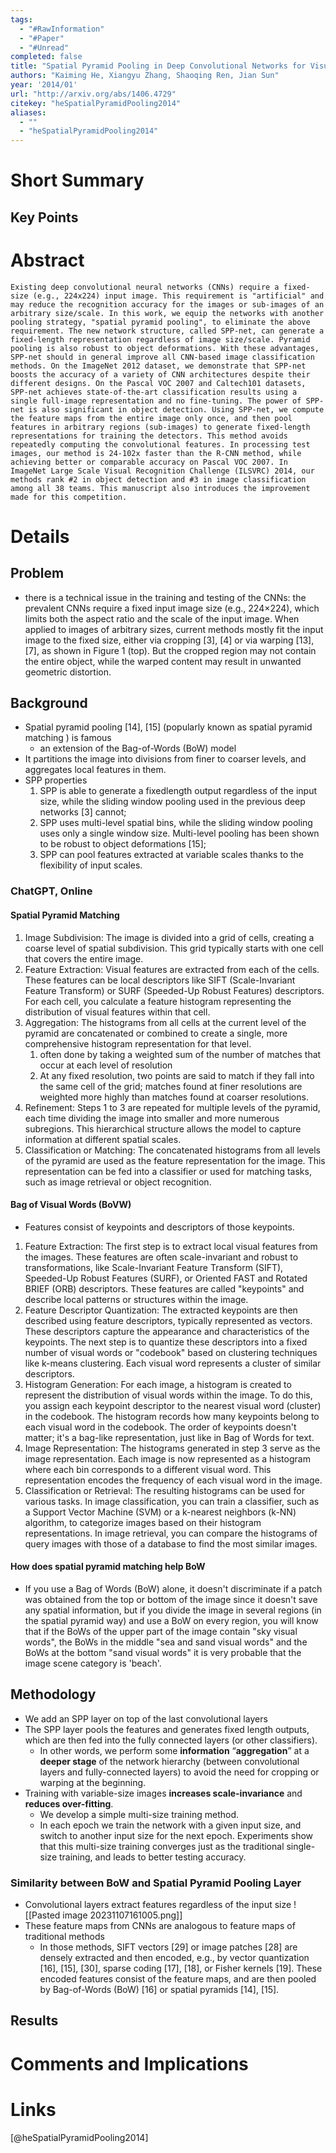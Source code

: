 ```yaml
---
tags:
  - "#RawInformation"
  - "#Paper"
  - "#Unread"
completed: false
title: "Spatial Pyramid Pooling in Deep Convolutional Networks for Visual Recognition"
authors: "Kaiming He, Xiangyu Zhang, Shaoqing Ren, Jian Sun"
year: '2014/01'
url: "http://arxiv.org/abs/1406.4729"
citekey: "heSpatialPyramidPooling2014"
aliases:
  - ""
  - "heSpatialPyramidPooling2014"
---
```


# Short Summary

## Key Points

# Abstract
```
Existing deep convolutional neural networks (CNNs) require a fixed-size (e.g., 224x224) input image. This requirement is "artificial" and may reduce the recognition accuracy for the images or sub-images of an arbitrary size/scale. In this work, we equip the networks with another pooling strategy, "spatial pyramid pooling", to eliminate the above requirement. The new network structure, called SPP-net, can generate a fixed-length representation regardless of image size/scale. Pyramid pooling is also robust to object deformations. With these advantages, SPP-net should in general improve all CNN-based image classification methods. On the ImageNet 2012 dataset, we demonstrate that SPP-net boosts the accuracy of a variety of CNN architectures despite their different designs. On the Pascal VOC 2007 and Caltech101 datasets, SPP-net achieves state-of-the-art classification results using a single full-image representation and no fine-tuning. The power of SPP-net is also significant in object detection. Using SPP-net, we compute the feature maps from the entire image only once, and then pool features in arbitrary regions (sub-images) to generate fixed-length representations for training the detectors. This method avoids repeatedly computing the convolutional features. In processing test images, our method is 24-102x faster than the R-CNN method, while achieving better or comparable accuracy on Pascal VOC 2007. In ImageNet Large Scale Visual Recognition Challenge (ILSVRC) 2014, our methods rank #2 in object detection and #3 in image classification among all 38 teams. This manuscript also introduces the improvement made for this competition.
```
# Details
## Problem
- there is a technical issue in the training and testing of the CNNs: the prevalent CNNs require a fixed input image size (e.g., 224×224), which limits both the aspect ratio and the scale of the input image. When applied to images of arbitrary sizes, current methods mostly fit the input image to the fixed size, either via cropping [3], [4] or via warping [13], [7], as shown in Figure 1 (top). But the cropped region may not contain the entire object, while the warped content may result in unwanted geometric distortion.

## Background
- Spatial pyramid pooling [14], [15] (popularly known as spatial pyramid matching ) is famous
	-  an extension of the Bag-of-Words (BoW) model
- It partitions the image into divisions from finer to coarser levels, and aggregates local features in them.
- SPP properties
	1) SPP is able to generate a fixedlength output regardless of the input size, while the sliding window pooling used in the previous deep networks [3] cannot; 	
	2) SPP uses multi-level spatial bins, while the sliding window pooling uses only a single window size. Multi-level pooling has been shown to be robust to object deformations [15]; 
	3) SPP can pool features extracted at variable scales thanks to the flexibility of input scales.
### ChatGPT, Online

#### Spatial Pyramid Matching
1. Image Subdivision: The image is divided into a grid of cells, creating a coarse level of spatial subdivision. This grid typically starts with one cell that covers the entire image.
2. Feature Extraction: Visual features are extracted from each of the cells. These features can be local descriptors like SIFT (Scale-Invariant Feature Transform) or SURF (Speeded-Up Robust Features) descriptors. For each cell, you calculate a feature histogram representing the distribution of visual features within that cell.
3. Aggregation: The histograms from all cells at the current level of the pyramid are concatenated or combined to create a single, more comprehensive histogram representation for that level.
	1. often done by taking a weighted sum of the number of matches that occur at each level of resolution
	2. At any fixed resolution, two points are said to match if they fall into the same cell of the grid; matches found at finer resolutions are weighted more highly than matches found at coarser resolutions.
4. Refinement: Steps 1 to 3 are repeated for multiple levels of the pyramid, each time dividing the image into smaller and more numerous subregions. This hierarchical structure allows the model to capture information at different spatial scales.
5. Classification or Matching: The concatenated histograms from all levels of the pyramid are used as the feature representation for the image. This representation can be fed into a classifier or used for matching tasks, such as image retrieval or object recognition.

#### Bag of Visual Words (BoVW)
- Features consist of  keypoints and descriptors of those keypoints.
1. Feature Extraction: The first step is to extract local visual features from the images. These features are often scale-invariant and robust to transformations, like Scale-Invariant Feature Transform (SIFT), Speeded-Up Robust Features (SURF), or Oriented FAST and Rotated BRIEF (ORB) descriptors. These features are called "keypoints" and describe local patterns or structures within the image.
2. Feature Descriptor Quantization: The extracted keypoints are then described using feature descriptors, typically represented as vectors. These descriptors capture the appearance and characteristics of the keypoints. The next step is to quantize these descriptors into a fixed number of visual words or "codebook" based on clustering techniques like k-means clustering. Each visual word represents a cluster of similar descriptors.
3. Histogram Generation: For each image, a histogram is created to represent the distribution of visual words within the image. To do this, you assign each keypoint descriptor to the nearest visual word (cluster) in the codebook. The histogram records how many keypoints belong to each visual word in the codebook. The order of keypoints doesn't matter; it's a bag-like representation, just like in Bag of Words for text.
4. Image Representation: The histograms generated in step 3 serve as the image representation. Each image is now represented as a histogram where each bin corresponds to a different visual word. This representation encodes the frequency of each visual word in the image.
5. Classification or Retrieval: The resulting histograms can be used for various tasks. In image classification, you can train a classifier, such as a Support Vector Machine (SVM) or a k-nearest neighbors (k-NN) algorithm, to categorize images based on their histogram representations. In image retrieval, you can compare the histograms of query images with those of a database to find the most similar images.

#### How does spatial pyramid matching help BoW
- If you use a Bag of Words (BoW) alone, it doesn't discriminate if a patch was obtained from the top or bottom of the image since it doesn't save any spatial information, but if you divide the image in several regions (in the spatial pyramid way) and use a BoW on every region, you will know that if the BoWs of the upper part of the image contain "sky visual words", the BoWs in the middle "sea and sand visual words" and the BoWs at the bottom "sand visual words" it is very probable that the image scene category is 'beach'.
## Methodology
- We add an SPP layer on top of the last convolutional layers
- The SPP layer pools the features and generates fixed length outputs, which are then fed into the fully connected layers (or other classifiers). 
	- In other words, we perform some **information** “**aggregation**” at a **deeper stage** of the network hierarchy (between convolutional layers and fully-connected layers) to avoid the need for cropping or warping at the beginning. 
- Training with variable-size images **increases scale-invariance** and **reduces over-fitting**.
	- We develop a simple multi-size training method.
	- In each epoch we train the network with a given input size, and switch to another input size for the next epoch. Experiments show that this multi-size training converges just as the traditional single-size training, and leads to better testing accuracy.

### Similarity between BoW and Spatial Pyramid Pooling Layer
- Convolutional layers extract features regardless of the input size
![[Pasted image 20231107161005.png]]
- These feature maps from CNNs are analogous to feature maps of traditional methods
	- In those methods, SIFT vectors [29] or image patches [28] are densely extracted and then encoded, e.g., by vector quantization [16], [15], [30], sparse coding [17], [18], or Fisher kernels [19]. These encoded features consist of the feature maps, and are then pooled by Bag-of-Words (BoW) [16] or spatial pyramids [14], [15].
## Results

# Comments and Implications

# Links
[@heSpatialPyramidPooling2014]